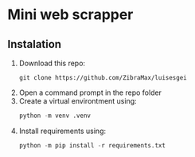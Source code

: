 # Mini web scrapper

## Instalation

1. Download this repo:
    ```shell
    git clone https://github.com/ZibraMax/luisesgei
    ```
2. Open a command prompt in the repo folder
3. Create a virtual environtment using:
    ```python
    python -m venv .venv
    ```
4. Install requirements using:
    ```python
    python -m pip install -r requirements.txt
    ```
